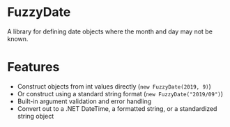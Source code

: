 # FuzzyDate
A library for defining date objects where the month and day may not be known.

# Features
* Construct objects from int values directly (`new FuzzyDate(2019, 9)`)
* Or construct using a standard string format (`new FuzzyDate("2019/09")`)
* Built-in argument validation and error handling
* Convert out to a .NET DateTime, a formatted string, or a standardized string object
